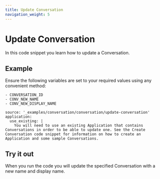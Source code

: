```yaml
---
title: Update Conversation
navigation_weight: 5
---
```


# Update Conversation

In this code snippet you learn how to update a Conversation.

## Example

Ensure the following variables are set to your required values using any convenient method:

```snippet_variables
- CONVERSATION_ID
- CONV_NEW_NAME
- CONV_NEW_DISPLAY_NAME
```

```code_snippets
source: '_examples/conversation/conversation/update-conversation'
application:
  use_existing: |
    You will need to use an existing Application that contains Conversations in order to be able to update one. See the Create Conversation code snippet for information on how to create an Application and some sample Conversations.
```

## Try it out

When you run the code you will update the specified Conversation with a new name and display name.
